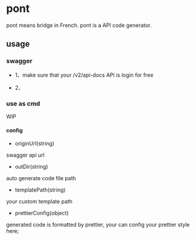 # pont

pont means bridge in French. pont is a API code generator.

## usage

### swagger

- 1、make sure that your /v2/api-docs API is login for free

- 2、

### use as cmd

WIP

#### config

- originUrl(string)

swagger api url

- outDir(string)

auto generate code file path

- templatePath(string)

your custom template path

- prettierConfig(object)

generated code is formatted by prettier, your can config your prettier style here;
